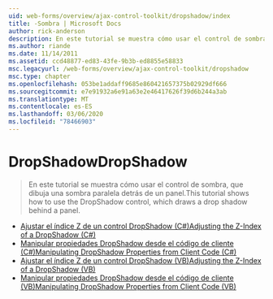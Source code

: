 ```yaml
---
uid: web-forms/overview/ajax-control-toolkit/dropshadow/index
title: -Sombra | Microsoft Docs
author: rick-anderson
description: En este tutorial se muestra cómo usar el control de sombra, que dibuja una sombra paralela detrás de un panel.
ms.author: riande
ms.date: 11/14/2011
ms.assetid: ccd48877-ed83-43fe-9b3b-ed8855e58833
msc.legacyurl: /web-forms/overview/ajax-control-toolkit/dropshadow
msc.type: chapter
ms.openlocfilehash: 053be1addaff9685e860421657375b02929df666
ms.sourcegitcommit: e7e91932a6e91a63e2e46417626f39d6b244a3ab
ms.translationtype: MT
ms.contentlocale: es-ES
ms.lasthandoff: 03/06/2020
ms.locfileid: "78466903"
---
```

# <a name="dropshadow"></a><span data-ttu-id="7a45a-103">DropShadow</span><span class="sxs-lookup"><span data-stu-id="7a45a-103">DropShadow</span></span>

> <span data-ttu-id="7a45a-104">En este tutorial se muestra cómo usar el control de sombra, que dibuja una sombra paralela detrás de un panel.</span><span class="sxs-lookup"><span data-stu-id="7a45a-104">This tutorial shows how to use the DropShadow control, which draws a drop shadow behind a panel.</span></span>

- [<span data-ttu-id="7a45a-105">Ajustar el índice Z de un control DropShadow (C#)</span><span class="sxs-lookup"><span data-stu-id="7a45a-105">Adjusting the Z-Index of a DropShadow (C#)</span></span>](adjusting-the-z-index-of-a-dropshadow-cs.md)
- [<span data-ttu-id="7a45a-106">Manipular propiedades DropShadow desde el código de cliente (C#)</span><span class="sxs-lookup"><span data-stu-id="7a45a-106">Manipulating DropShadow Properties from Client Code (C#)</span></span>](manipulating-dropshadow-properties-from-client-code-cs.md)
- [<span data-ttu-id="7a45a-107">Ajustar el índice Z de un control DropShadow (VB)</span><span class="sxs-lookup"><span data-stu-id="7a45a-107">Adjusting the Z-Index of a DropShadow (VB)</span></span>](adjusting-the-z-index-of-a-dropshadow-vb.md)
- [<span data-ttu-id="7a45a-108">Manipular propiedades DropShadow desde el código de cliente (VB)</span><span class="sxs-lookup"><span data-stu-id="7a45a-108">Manipulating DropShadow Properties from Client Code (VB)</span></span>](manipulating-dropshadow-properties-from-client-code-vb.md)
